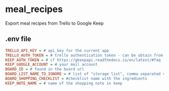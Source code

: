 # meal_recipes
Export meal recipes from Trello to Google Keep

## .env file

```ini
TRELLO_API_KEY = # api_key for the current app
TRELLO_AUTH_TOKEN = # trello authentication token - can be obtain from the api_key ()
KEEP_AUTH_TOKEN = # cf https://gkeepapi.readthedocs.io/en/latest/#faq
KEEP_GOOGLE_ACCOUNT = # your mail account
BOARD_ID = # found in the board url
BOARD_LIST_NAME_TO_IGNORE = # list of "storage list", comma separated value
BOARD_SHOPPING_CHECKLIST = #checklist name with the ingredients
KEEP_NOTE_NAME = # name of the shopping note in keep
```

